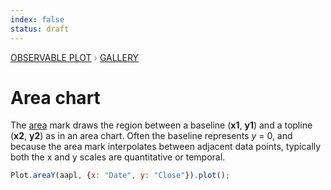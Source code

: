 ```yaml
---
index: false
status: draft
---
```


<div style="color: grey; font: 13px/25.5px var(--sans-serif); text-transform: uppercase;"><h1 style="display: none;">Plot: Area chart</h1><a href="/plot">Observable Plot</a> › <a href="/@observablehq/plot-gallery">Gallery</a></div>

# Area chart

The [area](https://observablehq.com/plot/marks/area) mark draws the region between a baseline (**x1**, **y1**) and a topline (**x2**, **y2**) as in an area chart. Often the baseline represents _y_ = 0, and because the area mark interpolates between adjacent data points, typically both the x and y scales are quantitative or temporal.

```js echo
Plot.areaY(aapl, {x: "Date", y: "Close"}).plot();
```
